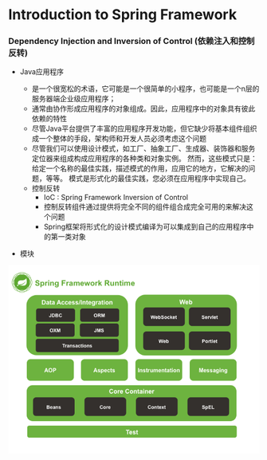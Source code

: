 
# Introduction to Spring Framework

### Dependency Injection and Inversion of Control (依赖注入和控制反转)
* Java应用程序
    * 是一个很宽松的术语，它可能是一个很简单的小程序，也可能是一个n层的服务器端企业级应用程序；
    * 通常由协作形成应用程序的对象组成。因此，应用程序中的对象具有彼此依赖的特性
    * 尽管Java平台提供了丰富的应用程序开发功能，但它缺少将基本组件组织成一个整体的手段，架构师和开发人员必须考虑这个问题
    * 尽管我们可以使用设计模式，如工厂、抽象工厂、生成器、装饰器和服务定位器来组成构成应用程序的各种类和对象实例。 
        然而，这些模式只是：给定一个名称的最佳实践，描述模式的作用，应用它的地方，它解决的问题，等等。
        模式是形式化的最佳实践，您必须在应用程序中实现自己。
    * 控制反转
        * IoC : Spring Framework Inversion of Control
        * 控制反转组件通过提供将完全不同的组件组合成完全可用的来解决这个问题
        * Spring框架将形式化的设计模式编译为可以集成到自己的应用程序中的第一类对象

* 模块

![测试](pngs/spring-overview.png)


